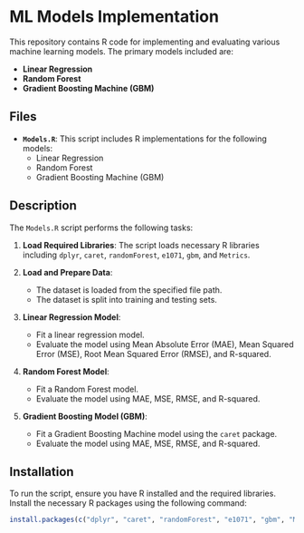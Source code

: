 # ML Models Implementation

This repository contains R code for implementing and evaluating various machine learning models. The primary models included are:

- **Linear Regression**
- **Random Forest**
- **Gradient Boosting Machine (GBM)**

## Files

- **`Models.R`**: This script includes R implementations for the following models:
  - Linear Regression
  - Random Forest
  - Gradient Boosting Machine (GBM)

## Description

The `Models.R` script performs the following tasks:

1. **Load Required Libraries**: The script loads necessary R libraries including `dplyr`, `caret`, `randomForest`, `e1071`, `gbm`, and `Metrics`.

2. **Load and Prepare Data**: 
   - The dataset is loaded from the specified file path.
   - The dataset is split into training and testing sets.

3. **Linear Regression Model**:
   - Fit a linear regression model.
   - Evaluate the model using Mean Absolute Error (MAE), Mean Squared Error (MSE), Root Mean Squared Error (RMSE), and R-squared.

4. **Random Forest Model**:
   - Fit a Random Forest model.
   - Evaluate the model using MAE, MSE, RMSE, and R-squared.

5. **Gradient Boosting Model (GBM)**:
   - Fit a Gradient Boosting Machine model using the `caret` package.
   - Evaluate the model using MAE, MSE, RMSE, and R-squared.

## Installation

To run the script, ensure you have R installed and the required libraries. Install the necessary R packages using the following command:

```r
install.packages(c("dplyr", "caret", "randomForest", "e1071", "gbm", "Metrics"))
